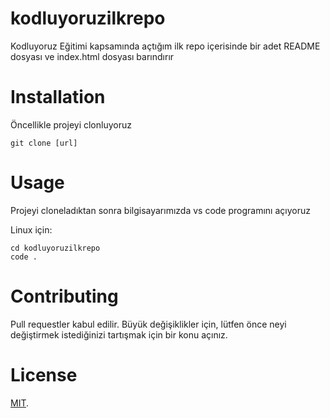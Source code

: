 # kodluyoruzilkrepo
Kodluyoruz Eğitimi kapsamında açtığım ilk repo içerisinde bir adet README dosyası ve index.html dosyası barındırır

# Installation
Öncellikle projeyi clonluyoruz

```
git clone [url]
```
# Usage
Projeyi cloneladıktan sonra bilgisayarımızda vs code programını açıyoruz

Linux için:
```
cd kodluyoruzilkrepo
code .
```

# Contributing

Pull requestler kabul edilir. Büyük değişiklikler için, lütfen önce neyi değiştirmek istediğinizi tartışmak için bir konu açınız.

# License

[MIT](https://choosealicense.com/licenses/mit/).
